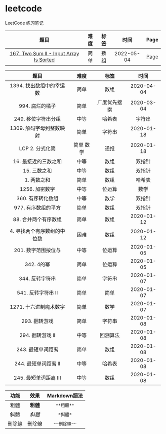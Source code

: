 # leetcode

LeetCode 练习笔记


|题目	|难度	|标签	|时间|Page|
|:------:|:----------:|:------------:|:------------:|:------------:|
|[167. Two Sum II - Input Array Is Sorted](https://leetcode.com/problems/two-sum-ii-input-array-is-sorted/)|简单|数组|2022-05-04|[Page](https://github.com/lancechien124/leetcode/blob/main/MDfiles/medium/167.%20Two%20Sum%20II%20-%20Input%20Array%20Is%20Sorted)|


|题目	|难度	|标签	|时间|
|:------:|:----------:|:------------:|:------------:|
|1394. 找出数组中的幸运数	|简单	|数组	|2020-04-04|
|994. 腐烂的橘子	|简单	|广度优先搜索	|2020-03-04|
|249. 移位字符串分组	|中等	|哈希表 |字符串	|2020-01-18|
|1309. 解码字母到整数映射	|简单	|字符串	|2020-01-18|
|LCP 2. 分式化简	|简单	数学 |递推	|2020-01-18|
|16. 最接近的三数之和	|中等	|数组 |双指针	|2020-01-14|
|15. 三数之和	|中等	|数组 |双指针	|2020-01-14|
|1. 两数之和	|简单	|数组 |哈希表	|2020-01-14|
|1256. 加密数字	|中等	|位运算 |数学	|2020-01-12|
|360. 有序转化数组	|中等	|数学 |双指针	|2020-01-12|
|977. 有序数组的平方	|简单	|数组 |双指针	|2020-01-12|
|88. 合并两个有序数组	|简单	|数组	|2020-01-12|
|4. 寻找两个有序数组的中位数	|困难	|数组	|2020-01-12|
|201. 数字范围按位与	|中等	|位运算	|2020-01-05|
|342. 4的幂	|简单	|位运算	|2020-01-05|
|344. 反转字符串	|简单	|字符串	|2020-01-07|
|541. 反转字符串 II	|简单	|简单	|2020-01-07|
|1271. 十六进制魔术数字	|简单	|数学	|2020-01-07|
|293. 翻转游戏	|简单	|字符串	|2020-01-08|
|294. 翻转游戏 II	|中等	|回溯算法	|2020-01-08|
|243. 最短单词距离	|简单	|数组	|2020-01-08|
|244. 最短单词距离 II	|中等	|哈希表	|2020-01-08|
|245. 最短单词距离 III	|中等	|数组	|2020-01-08|


|  功能  |    效果    | Markdown語法 |
|:------:|:----------:|:------------:|
|  粗體  |  **粗體**  |  `**粗體**`  |
|  斜體  |   *斜體*   |   `*斜體*`   |
| 刪除線 | ~~刪除線~~ | `~~刪除線~~` |
